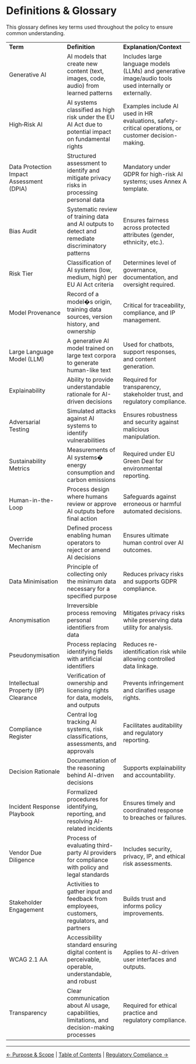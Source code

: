 # Definitions & Glossary

This glossary defines key terms used throughout the policy to ensure common understanding.

|     |     |     |
| --- | --- | --- |
| **Term** | **Definition** | **Explanation/Context** |
| Generative AI | AI models that create new content (text, images, code, audio) from learned patterns | Includes large language models (LLMs) and generative image/audio tools used internally or externally. |
| High‑Risk AI | AI systems classified as high risk under the EU AI Act due to potential impact on fundamental rights | Examples include AI used in HR evaluations, safety-critical operations, or customer decision-making. |
| Data Protection Impact Assessment (DPIA) | Structured assessment to identify and mitigate privacy risks in processing personal data | Mandatory under GDPR for high-risk AI systems; uses Annex A template. |
| Bias Audit | Systematic review of training data and AI outputs to detect and remediate discriminatory patterns | Ensures fairness across protected attributes (gender, ethnicity, etc.). |
| Risk Tier | Classification of AI systems (low, medium, high) per EU AI Act criteria | Determines level of governance, documentation, and oversight required. |
| Model Provenance | Record of a model�s origin, training data sources, version history, and ownership | Critical for traceability, compliance, and IP management. |
| Large Language Model (LLM) | A generative AI model trained on large text corpora to generate human-like text | Used for chatbots, support responses, and content generation. |
| Explainability | Ability to provide understandable rationale for AI-driven decisions | Required for transparency, stakeholder trust, and regulatory compliance. |
| Adversarial Testing | Simulated attacks against AI systems to identify vulnerabilities | Ensures robustness and security against malicious manipulation. |
| Sustainability Metrics | Measurements of AI systems� energy consumption and carbon emissions | Required under EU Green Deal for environmental reporting. |
| Human-in-the-Loop | Process design where humans review or approve AI outputs before final action | Safeguards against erroneous or harmful automated decisions. |
| Override Mechanism | Defined process enabling human operators to reject or amend AI decisions | Ensures ultimate human control over AI outcomes. |
| Data Minimisation | Principle of collecting only the minimum data necessary for a specified purpose | Reduces privacy risks and supports GDPR compliance. |
| Anonymisation | Irreversible process removing personal identifiers from data | Mitigates privacy risks while preserving data utility for analysis. |
| Pseudonymisation | Process replacing identifying fields with artificial identifiers | Reduces re-identification risk while allowing controlled data linkage. |
| Intellectual Property (IP) Clearance | Verification of ownership and licensing rights for data, models, and outputs | Prevents infringement and clarifies usage rights. |
| Compliance Register | Central log tracking AI systems, risk classifications, assessments, and approvals | Facilitates auditability and regulatory reporting. |
| Decision Rationale | Documentation of the reasoning behind AI-driven decisions | Supports explainability and accountability. |
| Incident Response Playbook | Formalized procedures for identifying, reporting, and resolving AI-related incidents | Ensures timely and coordinated response to breaches or failures. |
| Vendor Due Diligence | Process of evaluating third-party AI providers for compliance with policy and legal standards | Includes security, privacy, IP, and ethical risk assessments. |
| Stakeholder Engagement | Activities to gather input and feedback from employees, customers, regulators, and partners | Builds trust and informs policy improvements. |
| WCAG 2.1 AA | Accessibility standard ensuring digital content is perceivable, operable, understandable, and robust | Applies to AI-driven user interfaces and outputs. |
| Transparency | Clear communication about AI usage, capabilities, limitations, and decision-making processes | Required for ethical practice and regulatory compliance. |

---

[← Purpose & Scope](02-Purpose-and-Scope.md) | [Table of Contents](00-Table-of-Contents.md) | [Regulatory Compliance →](04-Regulatory-Compliance.md)
